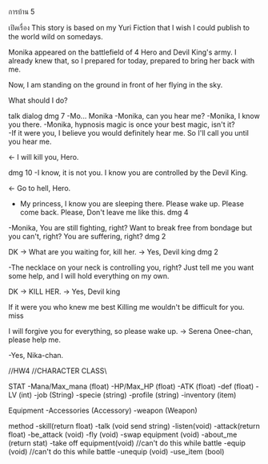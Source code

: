 การบ้าน 5

เปิดเรื่อง
This story is based on my Yuri Fiction that I wish I could publish to the world wild on somedays.

Monika appeared on the battlefield of 4 Hero and Devil King's army.
I already knew that, so I prepared for today, prepared to bring her back with me. 

Now, I am standing on the ground in front of her flying in the sky.

What should I do?




talk dialog
dmg 7
-Mo... Monika
-Monika, can you hear me?
-Monika, I know you there.
-Monika, hypnosis magic is once your best magic, isn't it?  
-If it were you, I believe you would definitely hear me. So I'll call you until you hear me.

<- I will kill you, Hero.

dmg 10
-I know, it is not you. I know you are controlled by the Devil King.

<- Go to hell, Hero.

- My princess, I know you are sleeping there. Please wake up. Please come back. Please, Don't leave me like this.
dmg 4

-Monika, You are still fighting, right?
Want to break free from bondage but you can't, right?
You are suffering, right? 
dmg 2

DK -> What are you waiting for, kill her.
-> Yes, Devil king
dmg 2

-The necklace on your neck is controlling you, right? Just tell me you want some help, and I will hold everything on my own.

DK -> KILL HER.
-> Yes, Devil king

If it were you who knew me best Killing me wouldn't be difficult for you.
miss

I will forgive you for everything, so please wake up.
-> Serena Onee-chan, please help me.

-Yes, Nika-chan.


//HW4
//CHARACTER CLASS\\

STAT
-Mana/Max_mana (float)
-HP/Max_HP (float)
-ATK (float)
-def (float)
-LV (int)
-job (String)
-specie (string)
-profile (string)
-inventory (item)

Equipment
-Accessories (Accessory)
-weapon (Weapon)

method
-skill(return float)
-talk (void send string)
-listen(void)
-attack(return float)
-be_attack (void)
-fly (void)
-swap equipment (void)
-about_me (return stat)
-take off equipment(void) //can't do this while battle
-equip (void) //can't do this while battle
-unequip (void)
-use_item (bool)




